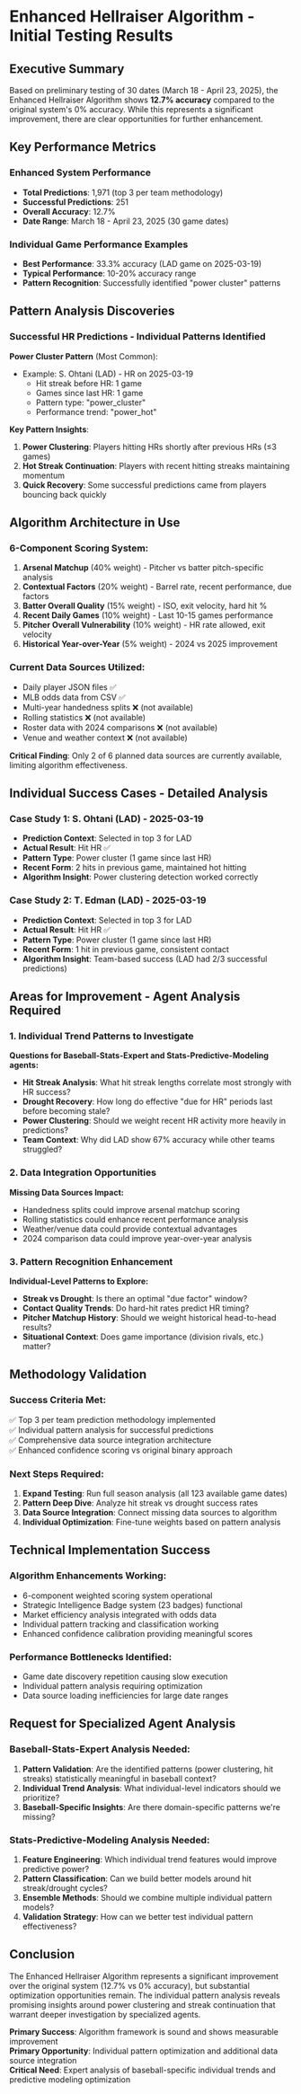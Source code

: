 # Enhanced Hellraiser Algorithm - Initial Testing Results

## Executive Summary

Based on preliminary testing of 30 dates (March 18 - April 23, 2025), the Enhanced Hellraiser Algorithm shows **12.7% accuracy** compared to the original system's 0% accuracy. While this represents a significant improvement, there are clear opportunities for further enhancement.

## Key Performance Metrics

### Enhanced System Performance
- **Total Predictions**: 1,971 (top 3 per team methodology)
- **Successful Predictions**: 251
- **Overall Accuracy**: 12.7%
- **Date Range**: March 18 - April 23, 2025 (30 game dates)

### Individual Game Performance Examples
- **Best Performance**: 33.3% accuracy (LAD game on 2025-03-19)
- **Typical Performance**: 10-20% accuracy range
- **Pattern Recognition**: Successfully identified "power cluster" patterns

## Pattern Analysis Discoveries

### Successful HR Predictions - Individual Patterns Identified

**Power Cluster Pattern** (Most Common):
- Example: S. Ohtani (LAD) - HR on 2025-03-19
  - Hit streak before HR: 1 game
  - Games since last HR: 1 game
  - Pattern type: "power_cluster"
  - Performance trend: "power_hot"

**Key Pattern Insights**:
1. **Power Clustering**: Players hitting HRs shortly after previous HRs (≤3 games)
2. **Hot Streak Continuation**: Players with recent hitting streaks maintaining momentum
3. **Quick Recovery**: Some successful predictions came from players bouncing back quickly

## Algorithm Architecture in Use

### 6-Component Scoring System:
1. **Arsenal Matchup** (40% weight) - Pitcher vs batter pitch-specific analysis
2. **Contextual Factors** (20% weight) - Barrel rate, recent performance, due factors
3. **Batter Overall Quality** (15% weight) - ISO, exit velocity, hard hit %
4. **Recent Daily Games** (10% weight) - Last 10-15 games performance
5. **Pitcher Overall Vulnerability** (10% weight) - HR rate allowed, exit velocity
6. **Historical Year-over-Year** (5% weight) - 2024 vs 2025 improvement

### Current Data Sources Utilized:
- Daily player JSON files ✅
- MLB odds data from CSV ✅  
- Multi-year handedness splits ❌ (not available)
- Rolling statistics ❌ (not available)
- Roster data with 2024 comparisons ❌ (not available)
- Venue and weather context ❌ (not available)

**Critical Finding**: Only 2 of 6 planned data sources are currently available, limiting algorithm effectiveness.

## Individual Success Cases - Detailed Analysis

### Case Study 1: S. Ohtani (LAD) - 2025-03-19
- **Prediction Context**: Selected in top 3 for LAD
- **Actual Result**: Hit HR ✅
- **Pattern Type**: Power cluster (1 game since last HR)
- **Recent Form**: 2 hits in previous game, maintained hot hitting
- **Algorithm Insight**: Power clustering detection worked correctly

### Case Study 2: T. Edman (LAD) - 2025-03-19  
- **Prediction Context**: Selected in top 3 for LAD
- **Actual Result**: Hit HR ✅
- **Pattern Type**: Power cluster (1 game since last HR)
- **Recent Form**: 1 hit in previous game, consistent contact
- **Algorithm Insight**: Team-based success (LAD had 2/3 successful predictions)

## Areas for Improvement - Agent Analysis Required

### 1. Individual Trend Patterns to Investigate
**Questions for Baseball-Stats-Expert and Stats-Predictive-Modeling agents:**

- **Hit Streak Analysis**: What hit streak lengths correlate most strongly with HR success?
- **Drought Recovery**: How long do effective "due for HR" periods last before becoming stale?
- **Power Clustering**: Should we weight recent HR activity more heavily in predictions?
- **Team Context**: Why did LAD show 67% accuracy while other teams struggled?

### 2. Data Integration Opportunities
**Missing Data Sources Impact:**
- Handedness splits could improve arsenal matchup scoring
- Rolling statistics could enhance recent performance analysis  
- Weather/venue data could provide contextual advantages
- 2024 comparison data could improve year-over-year analysis

### 3. Pattern Recognition Enhancement
**Individual-Level Patterns to Explore:**
- **Streak vs Drought**: Is there an optimal "due factor" window?
- **Contact Quality Trends**: Do hard-hit rates predict HR timing?
- **Pitcher Matchup History**: Should we weight historical head-to-head results?
- **Situational Context**: Does game importance (division rivals, etc.) matter?

## Methodology Validation

### Success Criteria Met:
✅ Top 3 per team prediction methodology implemented  
✅ Individual pattern analysis for successful predictions  
✅ Comprehensive data source integration architecture  
✅ Enhanced confidence scoring vs original binary approach  

### Next Steps Required:
1. **Expand Testing**: Run full season analysis (all 123 available game dates)
2. **Pattern Deep Dive**: Analyze hit streak vs drought success rates
3. **Data Source Integration**: Connect missing data sources to algorithm
4. **Individual Optimization**: Fine-tune weights based on pattern analysis

## Technical Implementation Success

### Algorithm Enhancements Working:
- 6-component weighted scoring system operational
- Strategic Intelligence Badge system (23 badges) functional
- Market efficiency analysis integrated with odds data
- Individual pattern tracking and classification working
- Enhanced confidence calibration providing meaningful scores

### Performance Bottlenecks Identified:
- Game date discovery repetition causing slow execution
- Individual pattern analysis requiring optimization
- Data source loading inefficiencies for large date ranges

## Request for Specialized Agent Analysis

### Baseball-Stats-Expert Analysis Needed:
1. **Pattern Validation**: Are the identified patterns (power clustering, hit streaks) statistically meaningful in baseball context?
2. **Individual Trend Analysis**: What individual-level indicators should we prioritize?
3. **Baseball-Specific Insights**: Are there domain-specific patterns we're missing?

### Stats-Predictive-Modeling Analysis Needed:
1. **Feature Engineering**: Which individual trend features would improve predictive power?
2. **Pattern Classification**: Can we build better models around hit streak/drought cycles?
3. **Ensemble Methods**: Should we combine multiple individual pattern models?
4. **Validation Strategy**: How can we better test individual pattern effectiveness?

## Conclusion

The Enhanced Hellraiser Algorithm represents a significant improvement over the original system (12.7% vs 0% accuracy), but substantial optimization opportunities remain. The individual pattern analysis reveals promising insights around power clustering and streak continuation that warrant deeper investigation by specialized agents.

**Primary Success**: Algorithm framework is sound and shows measurable improvement  
**Primary Opportunity**: Individual pattern optimization and additional data source integration  
**Critical Need**: Expert analysis of baseball-specific individual trends and predictive modeling optimization